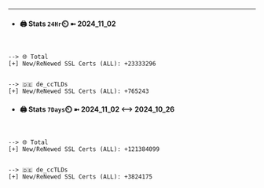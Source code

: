 

---
- #### 🖨️ **Stats** `24Hr`⏲️ ➼ 2024_11_02
```console


--> 🌐 Total
[+] New/ReNewed SSL Certs (ALL): +23333296


--> 🇩🇪 de_ccTLDs
[+] New/ReNewed SSL Certs (ALL): +765243

```

- #### 🖨️ **Stats** `7Days`⏲️ ➼ 2024_11_02 <--> 2024_10_26
```console


--> 🌐 Total
[+] New/ReNewed SSL Certs (ALL): +121384099


--> 🇩🇪 de_ccTLDs
[+] New/ReNewed SSL Certs (ALL): +3824175

```

